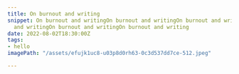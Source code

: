 ```yaml
---
title: On burnout and writing
snippet: On burnout and writingOn burnout and writingOn burnout and writingOn burnout
  and writingOn burnout and writingOn burnout and writing
date: 2022-08-02T18:30:00Z
tags:
- hello
imagePath: "/assets/efujk1uc8-u03p8d0rh63-0c3d537dd7ce-512.jpeg"

---
```

